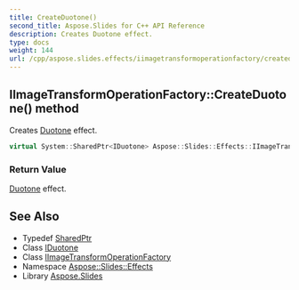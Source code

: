 ```yaml
---
title: CreateDuotone()
second_title: Aspose.Slides for C++ API Reference
description: Creates Duotone effect.
type: docs
weight: 144
url: /cpp/aspose.slides.effects/iimagetransformoperationfactory/createduotone/
---
```

## IImageTransformOperationFactory::CreateDuotone() method


Creates [Duotone](../../duotone/) effect.

```cpp
virtual System::SharedPtr<IDuotone> Aspose::Slides::Effects::IImageTransformOperationFactory::CreateDuotone()=0
```


### Return Value

[Duotone](../../duotone/) effect.

## See Also

* Typedef [SharedPtr](../../system/sharedptr/)
* Class [IDuotone](../iduotone/)
* Class [IImageTransformOperationFactory](./)
* Namespace [Aspose::Slides::Effects](../)
* Library [Aspose.Slides](../../)
